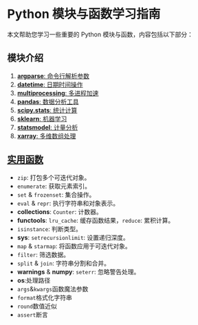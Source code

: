 # Python 模块与函数学习指南

本文帮助您学习一些重要的 Python 模块与函数，内容包括以下部分：

## 模块介绍
1. [**argparse**: 命令行解析参数](argparse.py)
2. [**datetime**: 日期时间操作](datetime.py)
3. [**multiprocessing**: 多进程加速](multiprocessing.py)
4. [**pandas**: 数据分析工具](pandas.py)
5. [**scipy.stats**: 统计计算](scipy.py)
6. [**sklearn**: 机器学习](sklearn.py)
7. [**statsmodel**: 计量分析](statsmodel.py)
8. [**xarray**: 多维数组处理](xarray.py)

## [实用函数](useful_function.py)
- `zip`: 打包多个可迭代对象。
- `enumerate`: 获取元素索引。
- `set` & `frozenset`: 集合操作。
- `eval` & `repr`: 执行字符串和对象表示。
- **collections**: `Counter`: 计数器。
- **functools**: `lru_cache`: 缓存函数结果，`reduce`: 累积计算。
- `isinstance`: 判断类型。
- **sys**: `setrecursionlimit`: 设置递归深度。
- `map` & `starmap`: 将函数应用于可迭代对象。
- `filter`: 筛选数据。
- `split` & `join`: 字符串分割和合并。
- **warnings** & **numpy**: `seterr`: 忽略警告处理。
- **os**:处理路径
- `args`&`kwargs`函数魔法参数
- `format`格式化字符串
- `round`数值近似
- `assert`断言
